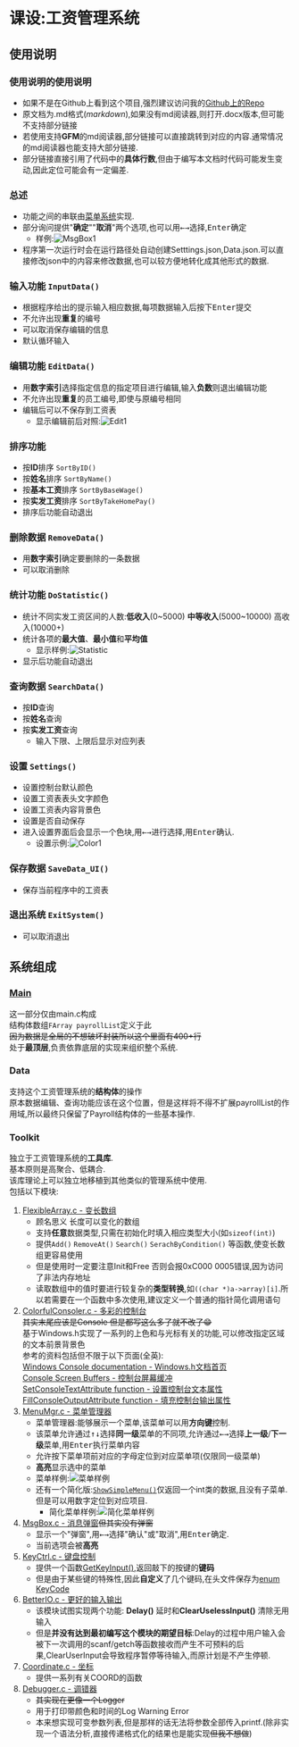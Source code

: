# 课设:工资管理系统
## 使用说明
### 使用说明的使用说明
   - 如果不是在Github上看到这个项目,强烈建议访问我的[Github上的Repo](https://github.com/LovelyCatHyt/CProjects/tree/master/PayrollSystem)
   - 原文档为.md格式(*markdown*),如果没有md阅读器,则打开.docx版本,但可能不支持部分链接
   - 若使用支持**GFM**的md阅读器,部分链接可以直接跳转到对应的内容.通常情况的md阅读器也能支持大部分链接.
   - 部分链接直接引用了代码中的**具体行数**,但由于编写本文档时代码可能发生变动,因此定位可能会有一定偏差.
### 总述
   - 功能之间的串联由[菜单系统](#menumgr)实现.  
   - 部分询问提供"__确定__""__取消__"两个选项,也可以用<kbd>←</kbd><kbd>→</kbd>选择,<kbd>Enter</kbd>确定
     - 样例:![MsgBox1](HelpPictures/MsgBox1.png)
   - 程序第一次运行时会在运行路径处自动创建Setttings.json,Data.json.可以直接修改json中的内容来修改数据,也可以较方便地转化成其他形式的数据.
### 输入功能 `InputData()`
   - 根据程序给出的提示输入相应数据,每项数据输入后按下<kbd>Enter</kbd>提交
   - 不允许出现**重复**的编号
   - 可以取消保存编辑的信息
   - 默认循环输入
### 编辑功能 `EditData()`
   - 用**数字索引**选择指定信息的指定项目进行编辑,输入**负数**则退出编辑功能
   - 不允许出现**重复**的员工编号,即使与原编号相同
   - 编辑后可以不保存到工资表
     - 显示编辑前后对照:![Edit1](HelpPictures/Edit1.png)
### 排序功能
   - 按**ID**排序 `SortByID()`
   - 按**姓名**排序 `SortByName()`
   - 按**基本工资**排序 `SortByBaseWage()`
   - 按**实发工资**排序 `SortByTakeHomePay()`
   - 排序后功能自动退出
### 删除数据 `RemoveData()`
   - 用**数字索引**确定要删除的一条数据
   - 可以取消删除
### 统计功能 `DoStatistic()`
   - 统计不同实发工资区间的人数:**低收入**(0~5000) **中等收入**(5000~10000) 高收入(10000+)
   - 统计各项的**最大值**、**最小值**和**平均值**
     - 显示样例:![Statistic](HelpPictures/Statistic1.png)
   - 显示后功能自动退出
### 查询数据 `SearchData()`
   - 按**ID**查询
   - 按**姓名**查询
   - 按**实发工资**查询
     - 输入下限、上限后显示对应列表
### 设置 `Settings()`
   - 设置控制台默认颜色
   - 设置工资表表头文字颜色
   - 设置工资表内容背景色
   - 设置是否自动保存
   - 进入设置界面后会显示一个色块,用<kbd>←</kbd><kbd>→</kbd>进行选择,用<kbd>Enter</kbd>确认.
     - 设置示例:![Color1](HelpPictures/Color1.png)
### 保存数据 `SaveData_UI()`
   - 保存当前程序中的工资表
### 退出系统 `ExitSystem()`
   - 可以取消退出
## 系统组成
### [Main](main.c)
这一部分仅由main.c构成  
结构体数组`FArray payrollList`定义于此  
~~因为数据是全局的不想破坏封装所以这个里面有400+行~~  
处于**最顶层**,负责依靠底层的实现来组织整个系统.
### Data
支持这个工资管理系统的**结构体**的操作  
原本数据编辑、查询功能应该在这个位置，但是这样将不得不扩展payrollList的作用域,所以最终只保留了Payroll结构体的一些基本操作.
### Toolkit
独立于工资管理系统的**工具库**.  
基本原则是高聚合、低耦合.  
该库理论上可以独立地移植到其他类似的管理系统中使用.  
包括以下模块:
1. [FlexibleArray.c - 变长数组](Toolkit/FlexibleArray.c)
   - 顾名思义 长度可以变化的数组
   - 支持**任意**数据类型,只需在初始化时填入相应类型大小(如`sizeof(int)`)
   - 提供`Add()` `RemoveAt()` `Search()` `SerachByCondition()` 等函数,使变长数组更容易使用
   - 但是使用时一定要注意Init和Free 否则会报0xC000 0005错误,因为访问了非法内存地址
   - 读取数组中的值时要进行较复杂的**类型转换**,如`((char *)a->array)[i]`.所以若需要在一个函数中多次使用,建议定义一个普通的指针简化调用语句
2. [ColorfulConsoler.c - 多彩的控制台](Toolkit/ColorfulConsoler.c)  
   ~~其实末尾应该是Console 但是都写这么多了就不改了😁~~  
   基于Windows.h实现了一系列的上色和与光标有关的功能,可以修改指定区域的文本前景背景色  
   参考的资料包括但不限于以下页面(全英):  
   [Windows Console documentation - Windows.h文档首页](https://docs.microsoft.com/en-us/windows/console)  
   [Console Screen Buffers - 控制台屏幕缓冲](https://docs.microsoft.com/en-us/windows/console/console-screen-buffers)  
   [SetConsoleTextAttribute function - 设置控制台文本属性](https://docs.microsoft.com/en-us/windows/console/setconsoletextattribute)  
   [FillConsoleOutputAttribute function - 填充控制台输出属性](https://docs.microsoft.com/en-us/windows/console/fillconsoleoutputattribute)  
3. [<span id = "menumgr">MenuMgr.c - 菜单管理器</span>](Toolkit/MenuMgr.c)
   - 菜单管理器:能够展示一个菜单,该菜单可以用**方向键**控制.
   - 该菜单允许通过<kbd>↑</kbd><kbd>↓</kbd>选择**同一级**菜单的不同项,允许通过<kbd>←</kbd><kbd>→</kbd>选择**上一级**/**下一级**菜单,用<kbd>Enter</kbd>执行菜单内容
   - 允许按下菜单项前对应的字母定位到对应菜单项(仅限同一级菜单)
   - **高亮**显示选中的菜单
   - 菜单样例:![菜单样例](HelpPictures/Menu1.png)
   - 还有一个简化版:[`ShowSimpleMenu()`](Toolkit/MenuMgr.c)仅返回一个int类的数据,且没有子菜单.但是可以用数字定位到对应项目.
     - 简化菜单样例:![简化菜单样例](HelpPictures/SimpleMenu1.png)
4. [MsgBox.c - 消息弹窗](Toolkit/MsgBox.c)~~但其实没有弹窗~~
   - 显示一个"弹窗",用<kbd>←</kbd><kbd>→</kbd>选择"确认"或"取消",用<kbd>Enter</kbd>确定.
   - 当前选项会被**高亮**
5. [KeyCtrl.c - 键盘控制](Toolkit/KeyCtrl.c)
   - 提供一个函数[GetKeyInput()](Toolkit/KeyCtrl.c#L5),返回敲下的按键的**键码**
   - 但是由于某些键的特殊性,因此**自定义**了几个键码,在头文件保存为[enum KeyCode](Toolkit/KeyCtrl.h#L4)
6. [BetterIO.c - 更好的输入输出](Toolkit/BetterIO.c)
   - 该模块试图实现两个功能: **Delay()** 延时和**ClearUselessInput()** 清除无用输入
   - 但是**并没有达到最初编写这个模块的期望目标**:Delay的过程中用户输入会被下一次调用的scanf/getch等函数接收而产生不可预料的后果,ClearUserInput会导致程序暂停等待输入,而原计划是不产生停顿.
7. [Coordinate.c - 坐标](TOolkit/Coordinate.c)
   - 提供一系列有关COORD的函数
8. [Debugger.c - 调错器](Toolkit/Debugger.c)
   - ~~其实现在更像一个Logger~~
   - 用于打印带颜色和时间的Log Warning Error
   - 本来想实现可变参数列表,但是那样的话无法将参数全部传入printf.(除非实现一个语法分析,直接传递格式化的结果也是能实现~~但我不想做~~)